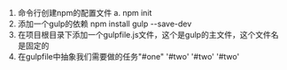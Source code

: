 1. 命令行创建npm的配置文件
  a. npm init
2. 添加一个gulp的依赖
  npm install gulp --save-dev
3. 在项目根目录下添加一个gulpfile.js文件，这个是gulp的主文件，这个文件名是固定的
4. 在gulpfile中抽象我们需要做的任务"#one" 
'#two' 
'#two' 
'#two' 

